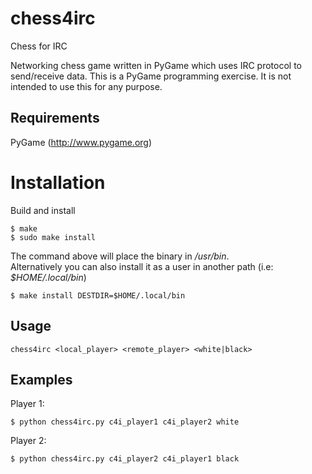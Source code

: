 # chess4irc

Chess for IRC

Networking chess game written in PyGame which uses IRC protocol to send/receive data.
This is a PyGame programming exercise. It is not intended to use this for any purpose.

## Requirements

PyGame (http://www.pygame.org)


# Installation

Build and install
```
$ make
$ sudo make install
```

The command above will place the binary in _/usr/bin_. \
Alternatively you can also install it as a user in another path (i.e: _$HOME/.local/bin_)
```
$ make install DESTDIR=$HOME/.local/bin
```

## Usage
```
chess4irc <local_player> <remote_player> <white|black>
```

## Examples

Player 1:
```
$ python chess4irc.py c4i_player1 c4i_player2 white
```

Player 2:
```
$ python chess4irc.py c4i_player2 c4i_player1 black
```